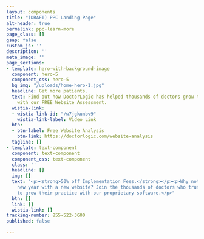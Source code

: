 ```yaml
---
layout: components
title: "(DRAFT) PPC Landing Page"
alt-header: true
permalink: ppc-learn-more
page_class: []
gsap: false
custom_js: ''
description: ''
meta_image: ''
page_sections:
- template: hero-with-background-image
  component: hero-5
  component_css: hero-5
  bg_img: "/uploads/home-hero-1.jpg"
  headline: Get more patients.
  text: Find out how DoctorLogic has helped thousands of doctors grow their practice
    with our FREE Website Assessment.
  wistia-link:
  - wistia-link-id: "/w7jgkunbv9"
    wistia-link-label: Video Link
  btn:
  - btn-label: Free Website Analysis
    btn-link: https://doctorlogic.com/website-analysis
  tagline: []
- template: text-component
  component: text-component
  component_css: text-component
  class: ''
  headline: []
  img: []
  text: "<p><strong>50% off Implementation Fees.</strong></p><p>Why not ring in the
    new year with a new website? Join the thousands of doctors who trust DoctorLogic
    to grow their practice with our proprietary software.</p>"
  btn: []
  link: []
  wistia-link: []
tracking-number: 855-522-3600
published: false

---
```

